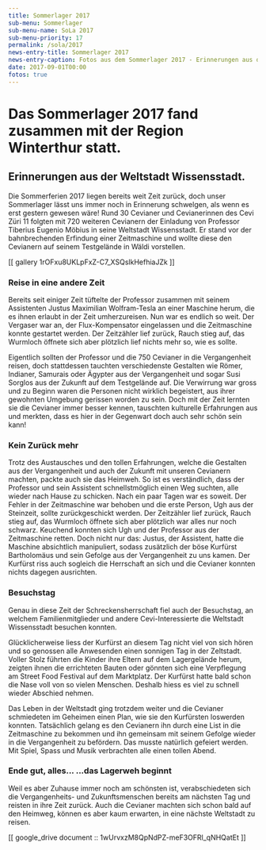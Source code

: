 ```yaml
---
title: Sommerlager 2017
sub-menu: Sommerlager
sub-menu-name: SoLa 2017
sub-menu-priority: 17
permalink: /sola/2017
news-entry-title: Sommerlager 2017
news-entry-caption: Fotos aus dem Sommerlager 2017 - Erinnerungen aus der Weltstadt Wissensstadt.
date: 2017-09-01T00:00
fotos: true
---
```


# Das Sommerlager 2017 fand zusammen mit der Region Winterthur statt.

## Erinnerungen aus der Weltstadt Wissensstadt.

Die Sommerferien 2017 liegen bereits weit Zeit zurück, doch unser Sommerlager lässt uns immer noch in Erinnerung
schwelgen, als wenn es erst gestern gewesen wäre! Rund 30 Cevianer und Cevianerinnen des Cevi Züri 11 folgten mit 720
weiteren Cevianern der Einladung von Professor Tiberius Eugenio Möbius in seine Weltstadt Wissensstadt. Er stand vor der
bahnbrechenden Erfindung einer Zeitmaschine und wollte diese den Cevianern auf seinem Testgelände in Wäldi vorstellen.

[[ gallery 1rOFxu8UKLpFxZ-C7_XSQslkHefhiaJZk ]]

### Reise in eine andere Zeit

Bereits seit einiger Zeit tüftelte der Professor zusammen mit seinem Assistenten Justus Maximilian Wolfram-Tesla an
einer Maschine herum, die es ihnen erlaubt in der Zeit umherzureisen. Nun war es endlich so weit. Der Vergaser war an,
der Flux-Kompensator eingelassen und die Zeitmaschine konnte gestartet werden. Der Zeitzähler lief zurück, Rauch stieg
auf, das Wurmloch öffnete sich aber plötzlich lief nichts mehr so, wie es sollte.

Eigentlich sollten der Professor und die 750 Cevianer in die Vergangenheit reisen, doch stattdessen tauchten
verschiedenste Gestalten wie Römer, Indianer, Samurais oder Ägypter aus der Vergangenheit und sogar Susi Sorglos aus der
Zukunft auf dem Testgelände auf. Die Verwirrung war gross und zu Beginn waren die Personen nicht wirklich begeistert,
aus ihrer gewohnten Umgebung gerissen worden zu sein. Doch mit der Zeit lernten sie die Cevianer immer besser kennen,
tauschten kulturelle Erfahrungen aus und merkten, dass es hier in der Gegenwart doch auch sehr schön sein kann!

### Kein Zurück mehr

Trotz des Austausches und den tollen Erfahrungen, welche die Gestalten aus der Vergangenheit und auch der Zukunft mit
unseren Cevianern machten, packte auch sie das Heimweh. So ist es verständlich, dass der Professor und sein Assistent
schnellstmöglich einen Weg suchten, alle wieder nach Hause zu schicken. Nach ein paar Tagen war es soweit. Der Fehler in
der Zeitmaschine war behoben und die erste Person, Ugh aus der Steinzeit, sollte zurückgeschickt werden. Der Zeitzähler
lief zurück, Rauch stieg auf, das Wurmloch öffnete sich aber plötzlich war alles nur noch schwarz. Keuchend konnten sich
Ugh und der Professor aus der Zeitmaschine retten. Doch nicht nur das: Justus, der Assistent, hatte die Maschine
absichtlich manipuliert, sodass zusätzlich der böse Kurfürst Bartholomäus und sein Gefolge aus der Vergangenheit zu uns
kamen. Der Kurfürst riss auch sogleich die Herrschaft an sich und die Cevianer konnten nichts dagegen ausrichten.

### Besuchstag

Genau in diese Zeit der Schreckensherrschaft fiel auch der Besuchstag, an welchem Familienmitglieder und andere
Cevi-Interessierte die Weltstadt Wissensstadt besuchen konnten.

Glücklicherweise liess der Kurfürst an diesem Tag nicht viel von sich hören und so genossen alle Anwesenden einen
sonnigen Tag in der Zeltstadt. Voller Stolz führten die Kinder ihre Eltern auf dem Lagergelände herum, zeigten ihnen die
errichteten Bauten oder gönnten sich eine Verpflegung am Street Food Festival auf dem Marktplatz. Der Kurfürst hatte
bald schon die Nase voll von so vielen Menschen. Deshalb hiess es viel zu schnell wieder Abschied nehmen.

Das Leben in der Weltstadt ging trotzdem weiter und die Cevianer schmiedeten im Geheimen einen Plan, wie sie den
Kurfürsten loswerden konnten. Tatsächlich gelang es den Cevianern ihn durch eine List in die Zeitmaschine zu bekommen
und ihn gemeinsam mit seinem Gefolge wieder in die Vergangenheit zu befördern. Das musste natürlich gefeiert werden. Mit
Spiel, Spass und Musik verbrachten alle einen tollen Abend.

### Ende gut, alles... ...das Lagerweh beginnt

Weil es aber Zuhause immer noch am schönsten ist, verabschiedeten sich die Vergangenheits- und Zukunftsmenschen bereits
am nächsten Tag und reisten in ihre Zeit zurück. Auch die Cevianer machten sich schon bald auf den Heimweg, können es
aber kaum erwarten, in eine nächste Weltstadt zu reisen.

[[ google_drive document :: 1wUrvxzM8QpNdPZ-meF3OFRl_qNHQatEt ]]